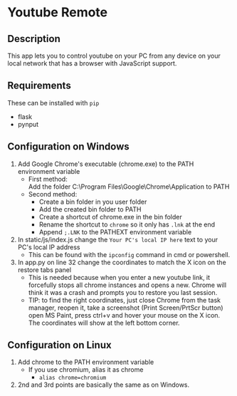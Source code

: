 # Youtube Remote

## Description 

This app lets you to control youtube on your PC from any device on your local network that has a browser with JavaScript support.

## Requirements

These can be installed with `pip`

- flask
- pynput

## Configuration on Windows

1. Add Google Chrome's executable (chrome.exe) to the PATH environment variable
    - First method:  
        Add the folder C:\Program Files\Google\Chrome\Application to PATH
    - Second method:
        - Create a bin folder in you user folder
        - Add the created bin folder to PATH
        - Create a shortcut of chrome.exe in the bin folder
        - Rename the shortcut to `chrome` so it only has `.lnk` at the end
        - Append `;.LNK` to the PATHEXT environment variable
2. In static/js/index.js change the `Your PC's local IP here` text to your PC's local IP address
    - This can be found with the `ipconfig` command in cmd or powershell.
3. In app.py on line 32 change the coordinates to match the X icon on the restore tabs panel
    - This is needed because when you enter a new youtube link, it forcefully stops all chrome instances and opens a new. Chrome will think it was a crash and prompts you to restore you last session.
    - TIP: to find the right coordinates, just close Chrome from the task manager, reopen it, take a screenshot (Print Screen/PrtScr button) open MS Paint, press ctrl+v and hover your mouse on the X icon. The coordinates will show at the left bottom corner.

## Configuration on Linux

1. Add chrome to the PATH environment variable
    - If you use chromium, alias it as chrome
        - `alias chrome=chromium`
2. 2nd and 3rd points are basically the same as on Windows.

